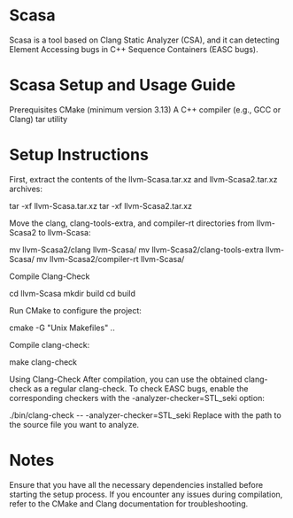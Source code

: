 # Scasa
  Scasa is a tool based on Clang Static Analyzer (CSA), and it can detecting Element Accessing bugs in C++ Sequence Containers (EASC bugs).

# Scasa Setup and Usage Guide
Prerequisites
CMake (minimum version 3.13)
A C++ compiler (e.g., GCC or Clang)
tar utility

# Setup Instructions
First, extract the contents of the llvm-Scasa.tar.xz and llvm-Scasa2.tar.xz archives:

tar -xf llvm-Scasa.tar.xz
tar -xf llvm-Scasa2.tar.xz

Move the clang, clang-tools-extra, and compiler-rt directories from llvm-Scasa2 to llvm-Scasa:

mv llvm-Scasa2/clang llvm-Scasa/
mv llvm-Scasa2/clang-tools-extra llvm-Scasa/
mv llvm-Scasa2/compiler-rt llvm-Scasa/

Compile Clang-Check

cd llvm-Scasa
mkdir build
cd build

Run CMake to configure the project:

cmake -G "Unix Makefiles" ..

Compile clang-check:

make clang-check

Using Clang-Check
After compilation, you can use the obtained clang-check as a regular clang-check. To check EASC bugs, enable the corresponding checkers with the -analyzer-checker=STL_seki option:

./bin/clang-check <source-file> -- -analyzer-checker=STL_seki
Replace <source-file> with the path to the source file you want to analyze.

# Notes
Ensure that you have all the necessary dependencies installed before starting the setup process.
If you encounter any issues during compilation, refer to the CMake and Clang documentation for troubleshooting.
    
  
